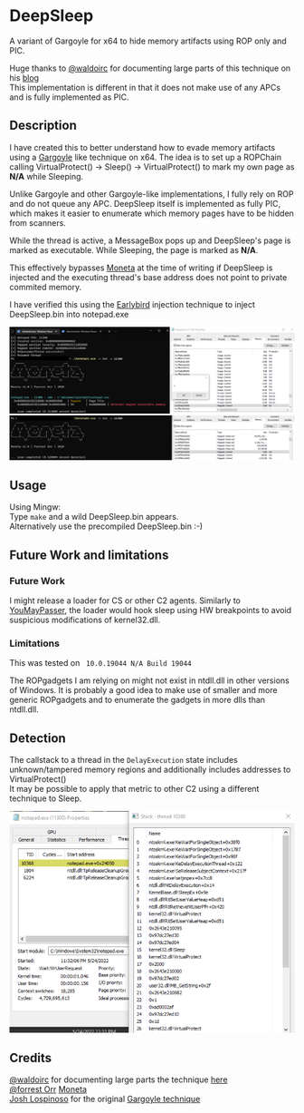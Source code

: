 # DeepSleep

A variant of Gargoyle for x64 to hide memory artifacts using ROP only and PIC.          

Huge thanks to [@waldoirc](https://twitter.com/waldoirc) for documenting large parts of this technique on his [blog](https://www.arashparsa.com/bypassing-pesieve-and-moneta-the-easiest-way-i-could-find/)          
This implementation is different in that it does not make use of any APCs and is fully implemented as PIC.

## Description

I have created this to better understand how to evade memory artifacts using a [Gargoyle](https://github.com/JLospinoso/gargoyle) like technique on x64.
The idea is to set up a ROPChain calling VirtualProtect() -> Sleep() -> VirtualProtect() to mark my own page as **N/A** while Sleeping.  

Unlike Gargoyle and other Gargoyle-like implementations, I fully rely on ROP and do not queue any APC.
DeepSleep itself is implemented as fully PIC, which makes it easier to enumerate which memory pages have to be hidden from scanners.

While the thread is active, a MessageBox pops up and DeepSleep's page is marked as executable. While Sleeping, the page is marked as **N/A**.

This effectively bypasses [Moneta](https://github.com/forrest-orr/moneta) at the time of writing if DeepSleep is injected and the executing thread's base address 
does not point to private commited memory. 

I have verified this using the [Earlybird](https://www.ired.team/offensive-security/code-injection-process-injection/early-bird-apc-queue-code-injection)
injection technique to inject DeepSleep.bin into notepad.exe

![Moneta finding DeepSleep while showing msgbox](/Screens/MonetaFound.png?raw=true "Moneta finding DeepSleep while showing msgbox")
![Moneta not finding DeepSleep while showing msgbox](/Screens/MonetaNotFound.png?raw=true "Moneta not finding DeepSleep while showing msgbox")

## Usage
Using Mingw:     
Type ```make``` and a wild DeepSleep.bin appears.     
Alternatively use the precompiled DeepSleep.bin :-)

## Future Work and limitations

### Future Work

I might release a loader for CS or other C2 agents. Similarly to [YouMayPasser](https://github.com/waldo-irc/YouMayPasser), the loader would hook sleep using HW breakpoints
to avoid suspicious modifications of kernel32.dll.       

### Limitations

This was tested on ``` 10.0.19044 N/A Build 19044```

The ROPgadgets I am relying on might not exist in ntdll.dll in other versions of Windows. 
It is probably a good idea to make use of smaller and more generic ROPgadgets and to enumerate the gadgets in more dlls than ntdll.dll.

## Detection

The callstack to a thread in the ```DelayExecution``` state includes unknown/tampered memory regions and additionally includes addresses to VirtualProtect()      
It may be possible to apply that metric to other C2 using a different technique to Sleep.

![Weird Stack](/Screens/WeirdTrace.png?raw=true "Weird Trace")

## Credits

[@waldoirc](https://twitter.com/waldoirc) for documenting large parts the technique [here](https://www.arashparsa.com/bypassing-pesieve-and-moneta-the-easiest-way-i-could-find/)               
[@forrest Orr](https://twitter.com/_forrestorr) [Moneta](https://github.com/forrest-orr/moneta)                
[Josh Lospinoso](https://github.com/JLospinoso/) for the original [Gargoyle technique](https://github.com/JLospinoso/gargoyle)             
